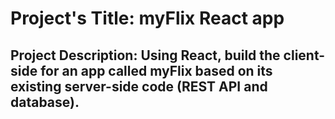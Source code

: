 # Project's Title: myFlix React app

## Project Description: Using React, build the client-side for an app called myFlix based on its existing server-side code (REST API and database).
